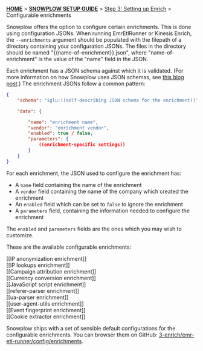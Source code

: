 <a name="top" />

[**HOME**](Home) > [**SNOWPLOW SETUP GUIDE**](Setting-up-Snowplow) > [Step 3: Setting up Enrich](Setting-up-enrich) > Configurable enrichments

Snowplow offers the option to configure certain enrichments. This is done using configuration JSONs. When running EmrEtlRunner or Kinesis Enrich, the `--enrichments` argument should be populated with the filepath of a directory containing your configuration JSONs. The files in the directory should be named "{{name-of-enrichment}}.json", where "name-of-enrichment" is the value of the "name" field in the JSON.

Each enrichment has a JSON schema against which it is validated. (For more information on how Snowplow uses JSON schemas, see [this blog post][snowplow-schemas].) The enrichment JSONs follow a common pattern:

```json
{
	"schema": "iglu:((self-describing JSON schema for the enrichment))",

	"data": {

		"name": "enrichment name",
		"vendor": "enrichment vendor",
		"enabled": true / false,
		"parameters": {
			((enrichment-specific settings))
		}
	}
}
```

For each enrichment, the JSON used to configure the enrichment has:
* A `name` field containing the name of the enrichment
* A `vendor` field containing the name of the company which created the enrichment
* An `enabled` field which can be set to `false` to ignore the enrichment
* A `parameters` field, containing the information needed to configure the enrichment

The `enabled` and `parameters` fields are the ones which you may wish to customize.

These are the available configurable enrichments:

[[IP anonymization enrichment]]  
[[IP lookups enrichment]]  
[[Campaign attribution enrichment]]  
[[Currency conversion enrichment]]  
[[JavaScript script enrichment]]  
[[referer-parser enrichment]]  
[[ua-parser enrichment]]  
[[user-agent-utils enrichment]]  
[[Event fingerprint enrichment]]  
[[Cookie extractor enrichment]]  

Snowplow ships with a set of sensible default configurations for the configurable enrichments. You can browser them on GitHub: [3-enrich/emr-etl-runner/config/enrichments][enrichment-json-examples].

[enrichment-json-examples]: https://github.com/snowplow/snowplow/tree/master/3-enrich/emr-etl-runner/config/enrichments
[snowplow-schemas]: http://snowplowanalytics.com/blog/2014/05/15/introducing-self-describing-jsons/
